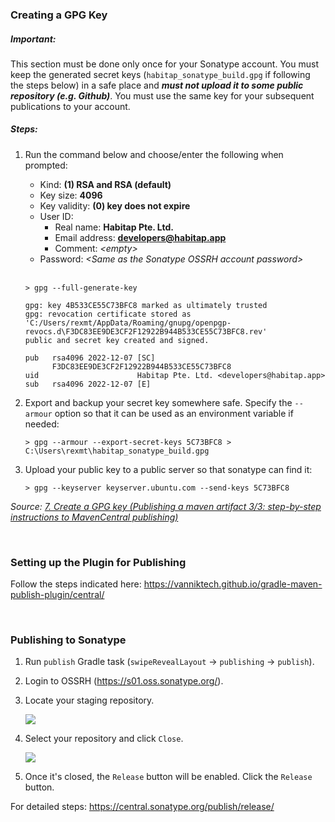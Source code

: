 ### Creating a GPG Key
##### Important:
This section must be done only once for your Sonatype account.  You must keep the generated secret keys
(`habitap_sonatype_build.gpg` if following the steps below) in a safe place and ***must not upload it to some public
repository (e.g. Github)***.  You must use the same key for your subsequent publications to your account.

##### Steps:
1. Run the command below and choose/enter the following when prompted:
   - Kind: **(1) RSA and RSA (default)**
   - Key size: **4096**
   - Key validity: **(0) key does not expire**
   - User ID:
     - Real name: **Habitap Pte. Ltd.**
     - Email address: **developers@habitap.app**
     - Comment: *&lt;empty>*
   - Password: *&lt;Same as the Sonatype OSSRH account password>*<br>
     <br>

   ```shell
   > gpg --full-generate-key

   gpg: key 4B533CE55C73BFC8 marked as ultimately trusted
   gpg: revocation certificate stored as 'C:/Users/rexmt/AppData/Roaming/gnupg/openpgp-revocs.d\F3DC83EE9DE3CF2F12922B944B533CE55C73BFC8.rev'
   public and secret key created and signed.

   pub   rsa4096 2022-12-07 [SC]
         F3DC83EE9DE3CF2F12922B944B533CE55C73BFC8
   uid                      Habitap Pte. Ltd. <developers@habitap.app>
   sub   rsa4096 2022-12-07 [E]
   ```

2. Export and backup your secret key somewhere safe.  Specify the `--armour` option so that it can be used as an environment variable if needed:

   ```shell
   > gpg --armour --export-secret-keys 5C73BFC8 > C:\Users\rexmt\habitap_sonatype_build.gpg
   ```

3. Upload your public key to a public server so that sonatype can find it:

   ```shell
   > gpg --keyserver keyserver.ubuntu.com --send-keys 5C73BFC8
   ```

*Source: [7. Create a GPG key (Publishing a maven artifact 3/3: step-by-step instructions to MavenCentral publishing)](https://proandroiddev.com/publishing-a-maven-artifact-3-3-step-by-step-instructions-to-mavencentral-publishing-bd661081645d#e14e)*

<br>

### Setting up the Plugin for Publishing
Follow the steps indicated here: https://vanniktech.github.io/gradle-maven-publish-plugin/central/

<br>

### Publishing to Sonatype
1. Run `publish` Gradle task (`swipeRevealLayout` -> `publishing` -> `publish`).
   
2. Login to OSSRH (https://s01.oss.sonatype.org/).
   
3. Locate your staging repository.
   
   <img src="https://central.sonatype.org/images/ossrh-build-promotion-menu.png">

4. Select your repository and click `Close`.
   
   <img src="https://central.sonatype.org/images/ossrh-staging-repo-close.png">

5. Once it's closed, the `Release` button will be enabled.  Click the `Release` button.

For detailed steps: https://central.sonatype.org/publish/release/
